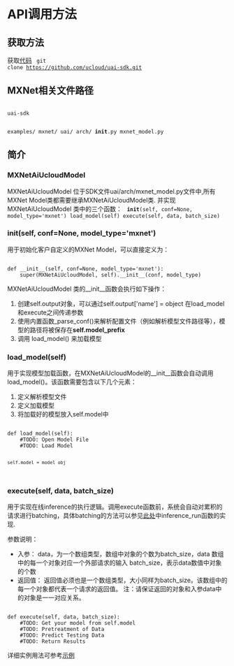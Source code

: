 

# API调用方法
## 获取方法
获取[代码](https://github.com/ucloud/uai-sdk)
<code>
git clone https://github.com/ucloud/uai-sdk.git
</code>

## MXNet相关文件路径
<code>
uai-sdk

  examples/
      mxnet/
  uai/
      arch/
        __init__.py
        mxnet_model.py
</code>

## 简介
### MXNetAiUcloudModel
MXNetAiUcloudModel 位于SDK文件uai/arch/mxnet\_model.py文件中,所有MXNet Model类都需要继承MXNetAiUcloudModel类. 并实现MXNetAiUcloudModel 类中的三个函数：
<code>
__init__(self, conf=None, model_type='mxnet')
load_model(self) 
execute(self, data, batch_size)
</code>

###  __init__(self, conf=None, model_type='mxnet')
用于初始化客户自定义的MXNet Model，可以直接定义为：

<code>
def __init__(self, conf=None, model_type='mxnet'):
    super(MXNetAiUcloudModel, self).__init__(conf, model_type)
</code>

MXNetAiUcloudModel 类的\_\_init\_\_函数会执行如下操作： 
1. 创建self.output对象，可以通过self.output['name'] = object 在load\_model和execute之间传递参数   
2. 使用内置函数\_parse\_conf()来解析配置文件（例如解析模型文件路径等），模型的路径将被保存在**self.model\_prefix**  
3. 调用 load\_model() 来加载模型 

### load_model(self)
用于实现模型加载函数，在MXNetAiUcloudModel的\_\_init\_\_函数会自动调用load\_model()。该函数需要包含以下几个元素：
1. 定义解析模型文件 
2. 定义加载模型 
3. 将加载好的模型放入self.model中 

<code>
def load_model(self):
    #TODO: Open Model File
    #TODO: Load Model

    self.model = model_obj
</code>

### execute(self, data, batch_size)
用于实现在线inference的执行逻辑。调用execute函数前，系统会自动对累积的请求进行batching，具体batching的方法可以参见[此处](https://github.com/ucloud/uai-sdk-httpserver/blob/master/inference.py)中inference\_run函数的实现.

参数说明：
  * 入参：
data，为一个数组类型，数组中对象的个数为batch\_size，data 数组中的每一个对象对应一个外部请求的输入 
batch\_size，表示data数值中对象的个数 
  * 返回值：
返回值必须也是一个数组类型，大小同样为batch\_size。该数组中的每一个对象都代表一个请求的返回值。
注：请保证返回的对象和入参data中的对象是一一对应关系。

<code>
def execute(self, data, batch_size):
    #TODO: Get your model from self.model
    #TODO: Pretreatment of Data
    #TODO: Predict Testing Data
    #TODO: Return Results
</code>

详细实例用法可参考[示例](uai-inference/guide/mxnet/example)